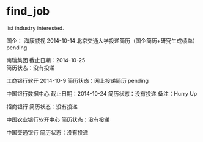 find_job
========

list industry interested.

国企：
海康威视
2014-10-14  北京交通大学投递简历（国企简历+研究生成绩单）   pending

南瑞集团  截止日期：2014-10-25  
简历状态：没有投递  

工商银行软开
2014-10-9  简历状态：网上投递简历  pending

中国银行数据中心  截止日期：2014-10-24
简历状态：没有投递   备注：Hurry Up

招商银行
简历状态：没有投递

中国农业银行软开中心
简历状态：没有投递

中国交通银行
简历状态：没有投递


